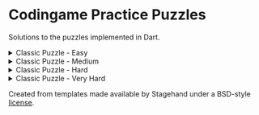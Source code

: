 # Codingame Practice Puzzles
Solutions to the puzzles implemented in Dart.

<details>
<summary>Classic Puzzle - Easy</summary>

- [x] [Onboarding][onboarding]
- [x] [The Descent][the-descent]
- [x] [Power of Thor - Episode 1][power-of-thor-episode-1]
- [x] [Chuck Norris][chuck-norris]
- [x] [MIME Type][mime-type]
- [x] [Horse-racing Duals][horse-racing-duals]
- [x] [Temperatures][temperatures]
- [x] [ASCII Art][ascii-art]
- [x] [Defibrillators][defibrillators]
- [x] [1D Spreadsheet][1d-spreadsheet]
- [x] [Rock Paper Scissors Lizard Spock][rock-paper-scissors-lizard-spock]
- [x] [Ghost Legs][ghost-legs]
- [ ] [Rectangle Partition][rectangle-partition]

</details>

<details>
<summary>Classic Puzzle - Medium</summary>
</details>

<details>
<summary>Classic Puzzle - Hard</summary>
</details>

<details>
<summary>Classic Puzzle - Very Hard</summary>
</details>

Created from templates made available by Stagehand under a BSD-style
[license](https://github.com/dart-lang/stagehand/blob/master/LICENSE).

<!-- Classic Puzzle - Easy -->
[onboarding]: https://www.codingame.com/training/easy/onboarding
[the-descent]: https://www.codingame.com/training/easy/the-descent
[power-of-thor-episode-1]: https://www.codingame.com/training/easy/power-of-thor-episode-1
[chuck-norris]: https://www.codingame.com/training/easy/chuck-norris
[mime-type]: https://www.codingame.com/training/easy/mime-type
[horse-racing-duals]: https://www.codingame.com/training/easy/horse-racing-duals
[temperatures]: https://www.codingame.com/training/easy/temperatures
[ascii-art]: https://www.codingame.com/training/easy/ascii-art
[defibrillators]: https://www.codingame.com/training/easy/defibrillators
[1d-spreadsheet]: https://www.codingame.com/training/easy/1d-spreadsheet
[rock-paper-scissors-lizard-spock]: https://www.codingame.com/training/easy/rock-paper-scissors-lizard-spock
[ghost-legs]: https://www.codingame.com/training/easy/ghost-legs
[rectangle-partition]: https://www.codingame.com/training/easy/rectangle-partition
